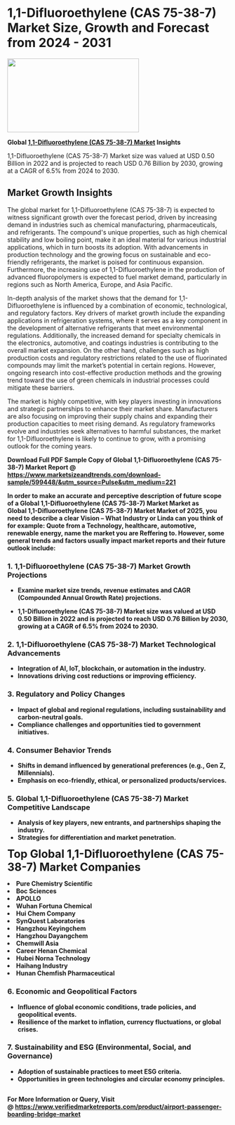 <H1>1,1-Difluoroethylene (CAS 75-38-7) Market Size, Growth and Forecast from 2024 - 2031</H1><img class="aligncenter size-medium wp-image-584254" src="https://thirdeyenews.in/wp-content/uploads/2024/09/Global-Market-Research-300x168.jpeg" alt="" width="300" height="168" /><p><strong>Global&nbsp;<a href="https://www.marketsizeandtrends.com/download-sample/599448/&amp;utm_source=Pulse&amp;utm_medium=221">1,1-Difluoroethylene (CAS 75-38-7) Market</a> Insights</strong></p><p>1,1-Difluoroethylene (CAS 75-38-7) Market size was valued at USD 0.50 Billion in 2022 and is projected to reach USD 0.76 Billion by 2030, growing at a CAGR of 6.5% from 2024 to 2030.</p><p><h2>Market Growth Insights</h2> <p>The global market for 1,1-Difluoroethylene (CAS 75-38-7) is expected to witness significant growth over the forecast period, driven by increasing demand in industries such as chemical manufacturing, pharmaceuticals, and refrigerants. The compound's unique properties, such as high chemical stability and low boiling point, make it an ideal material for various industrial applications, which in turn boosts its adoption. With advancements in production technology and the growing focus on sustainable and eco-friendly refrigerants, the market is poised for continuous expansion. Furthermore, the increasing use of 1,1-Difluoroethylene in the production of advanced fluoropolymers is expected to fuel market demand, particularly in regions such as North America, Europe, and Asia Pacific.</p> <p><strong></strong></p> <p>In-depth analysis of the market shows that the demand for 1,1-Difluoroethylene is influenced by a combination of economic, technological, and regulatory factors. Key drivers of market growth include the expanding applications in refrigeration systems, where it serves as a key component in the development of alternative refrigerants that meet environmental regulations. Additionally, the increased demand for specialty chemicals in the electronics, automotive, and coatings industries is contributing to the overall market expansion. On the other hand, challenges such as high production costs and regulatory restrictions related to the use of fluorinated compounds may limit the market’s potential in certain regions. However, ongoing research into cost-effective production methods and the growing trend toward the use of green chemicals in industrial processes could mitigate these barriers.</p> <p>The market is highly competitive, with key players investing in innovations and strategic partnerships to enhance their market share. Manufacturers are also focusing on improving their supply chains and expanding their production capacities to meet rising demand. As regulatory frameworks evolve and industries seek alternatives to harmful substances, the market for 1,1-Difluoroethylene is likely to continue to grow, with a promising outlook for the coming years.</p> <p><strong></p><p><span class=""><strong>Download Full PDF Sample Copy of Global 1,1-Difluoroethylene (CAS 75-38-7) Market Report</strong> @ <a href="https://www.marketsizeandtrends.com/download-sample/599448/&amp;utm_source=Pulse&amp;utm_medium=221" target="_blank">https://www.marketsizeandtrends.com/download-sample/599448/&amp;utm_source=Pulse&amp;utm_medium=221</a></span></p><p>In order to make an accurate and perceptive description of future scope of a Global&nbsp;1,1-Difluoroethylene (CAS 75-38-7) Market Market as Global&nbsp;1,1-Difluoroethylene (CAS 75-38-7) Market Market of 2025, you need to describe a clear Vision &ndash; What Industry or Linda can you think of for example: Quote from a Technology, healthcare, automotive, renewable energy, name the market you are Reffering to. However, some general trends and factors usually impact market reports and their future outlook include:</p><h3>1.&nbsp;<strong>1,1-Difluoroethylene (CAS 75-38-7) Market Growth Projections</strong></h3><ul><li>Examine market size trends, revenue estimates and CAGR (Compounded Annual Growth Rate) projections.</li><li><p>1,1-Difluoroethylene (CAS 75-38-7) Market size was valued at USD 0.50 Billion in 2022 and is projected to reach USD 0.76 Billion by 2030, growing at a CAGR of 6.5% from 2024 to 2030.</p></li></ul><h3>2.&nbsp;<strong>1,1-Difluoroethylene (CAS 75-38-7) Market Technological Advancements</strong></h3><ul><li>Integration of AI, IoT, blockchain, or automation in the industry.</li><li>Innovations driving cost reductions or improving efficiency.</li></ul><h3>3.&nbsp;<strong>Regulatory and Policy Changes</strong></h3><ul><li>Impact of global and regional regulations, including sustainability and carbon-neutral goals.</li><li>Compliance challenges and opportunities tied to government initiatives.</li></ul><h3>4.&nbsp;<strong>Consumer Behavior Trends</strong></h3><ul><li>Shifts in demand influenced by generational preferences (e.g., Gen Z, Millennials).</li><li>Emphasis on eco-friendly, ethical, or personalized products/services.</li></ul><h3>5.&nbsp;<strong>Global 1,1-Difluoroethylene (CAS 75-38-7) Market Competitive Landscape</strong></h3><ul><li>Analysis of key players, new entrants, and partnerships shaping the industry.</li><li>Strategies for differentiation and market penetration.</li></ul><p data-pm-slice="1 1 []"><span style="color: inherit; font-family: inherit; font-size: 25px;">Top Global 1,1-Difluoroethylene (CAS 75-38-7) Market Companies</span></p><div class="" data-test-id=""><p><li>Pure Chemistry Scientific</li><li> Boc Sciences</li><li> APOLLO</li><li> Wuhan Fortuna Chemical</li><li> Hui Chem Company</li><li> SynQuest Laboratories</li><li> Hangzhou Keyingchem</li><li> Hangzhou Dayangchem</li><li> Chemwill Asia</li><li> Career Henan Chemical</li><li> Hubei Norna Technology</li><li> Haihang Industry</li><li> Hunan Chemfish Pharmaceutical</li></p></div><h3>6.&nbsp;<strong>Economic and Geopolitical Factors</strong></h3><ul><li>Influence of global economic conditions, trade policies, and geopolitical events.</li><li>Resilience of the market to inflation, currency fluctuations, or global crises.</li></ul><h3>7.&nbsp;<strong>Sustainability and ESG (Environmental, Social, and Governance)</strong></h3><ul><li>Adoption of sustainable practices to meet ESG criteria.</li><li>Opportunities in green technologies and circular economy principles.</li></ul><h2><strong style="font-size: 14px;">For More Information or Query, Visit @&nbsp;</strong><a style="background-color: #ffffff; font-size: 14px;" href="https://www.marketsizeandtrends.com/report/1-1-difluoroethylene-cas-75-38-7-market/" target="_blank">https://www.verifiedmarketreports.com/product/airport-passenger-boarding-bridge-market</a></h2>
